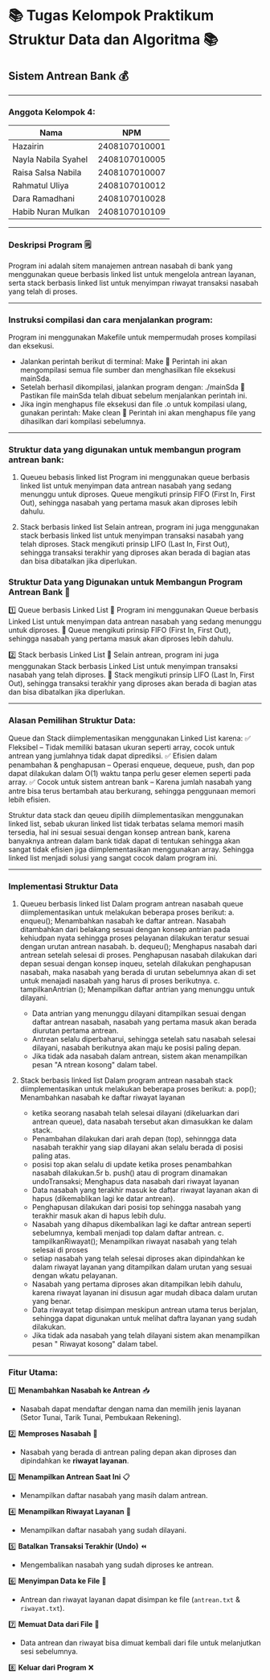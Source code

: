 # 📚 Tugas Kelompok Praktikum Struktur Data dan Algoritma 📚
## Sistem Antrean Bank 💰 
---

### Anggota Kelompok 4:
| Nama                   | NPM           |
|------------------------|---------------|
| Hazairin               | 2408107010001 |
| Nayla Nabila Syahel    | 2408107010005 |
| Raisa Salsa Nabila     | 2408107010007 |
| Rahmatul Uliya         | 2408107010012 |
| Dara Ramadhani         | 2408107010028 |
| Habib Nuran Mulkan     | 2408107010109 |

---

### Deskripsi Program :spiral_notepad:
Program ini adalah sitem manajemen antrean nasabah di bank yang menggunakan queue berbasis linked list untuk mengelola antrean layanan, serta stack berbasis linked list untuk menyimpan riwayat transaksi nasabah yang telah di proses.

-------------------------------

### Instruksi compilasi dan cara menjalankan program:
Program ini menggunakan Makefile untuk mempermudah proses kompilasi dan eksekusi.
- Jalankan perintah berikut di terminal: Make
  📌 Perintah ini akan mengompilasi semua file sumber dan menghasilkan file eksekusi mainSda.
- Setelah berhasil dikompilasi, jalankan program dengan: ./mainSda
  📌 Pastikan file mainSda telah dibuat sebelum menjalankan perintah ini.
- Jika ingin menghapus file eksekusi dan file .o untuk kompilasi ulang, gunakan perintah: Make clean
  📌 Perintah ini akan menghapus file yang dihasilkan dari kompilasi sebelumnya.

-------------------------------
      
### Struktur data yang digunakan untuk membangun program antrean bank:
1. Queueu bebasis linked list
   Program ini menggunakan queue berbasis linked list untuk menyimpan data antrean nasabah yang sedang menunggu untuk diproses.
   Queue mengikuti prinsip FIFO (First In, First Out), sehingga nasabah yang pertama masuk akan diproses lebih dahulu.

2. Stack berbasis linked list
   Selain antrean, program ini juga menggunakan stack berbasis linked list untuk menyimpan transaksi nasabah yang telah diproses.
   Stack mengikuti prinsip LIFO (Last In, First Out), sehingga transaksi terakhir yang diproses akan berada di bagian atas dan bisa 
   dibatalkan jika diperlukan.

### Struktur Data yang Digunakan untuk Membangun Program Antrean Bank 🏦
1️⃣ Queue berbasis Linked List
📌 Program ini menggunakan Queue berbasis Linked List untuk menyimpan data antrean nasabah yang sedang menunggu untuk diproses.
📌 Queue mengikuti prinsip FIFO (First In, First Out), sehingga nasabah yang pertama masuk akan diproses lebih dahulu.

2️⃣ Stack berbasis Linked List
📌 Selain antrean, program ini juga menggunakan Stack berbasis Linked List untuk menyimpan transaksi nasabah yang telah diproses.
📌 Stack mengikuti prinsip LIFO (Last In, First Out), sehingga transaksi terakhir yang diproses akan berada di bagian atas dan bisa dibatalkan jika diperlukan.

-------------------------------   

### Alasan Pemilihan Struktur Data:
Queue dan Stack diimplementasikan menggunakan Linked List karena:
✅ Fleksibel – Tidak memiliki batasan ukuran seperti array, cocok untuk antrean yang jumlahnya tidak dapat diprediksi.
✅ Efisien dalam penambahan & penghapusan – Operasi enqueue, dequeue, push, dan pop dapat dilakukan dalam O(1) waktu tanpa perlu geser elemen seperti pada array.
✅ Cocok untuk sistem antrean bank – Karena jumlah nasabah yang antre bisa terus bertambah atau berkurang, sehingga penggunaan memori lebih efisien.
   
Struktur data stack dan qeueu dipilih diimplementasikan menggunakan linked list, sebab ukuran linked list tidak terbatas 
selama memori masih tersedia, hal ini sesuai sesuai dengan konsep antrean bank, karena banyaknya antrean dalam bank tidak dapat di tentukan sehingga akan sangat tidak efisien jiga diimplementasikan menggunakan array. Sehingga linked list menjadi solusi
yang sangat cocok dalam program ini.

-------------------------------

### Implementasi Struktur Data
1. Queueu berbasis linked list
   Dalam program antrean nasabah queue diimplementasikan untuk melakukan beberapa proses berikut:
   a. enqueu(); Menambahkan nasabah ke daftar antrean. Nasabah ditambahkan dari belakang sesuai dengan konsep antrian pada kehiudpan nyata
      sehingga proses pelayanan dilakukan teratur sesuai dengan urutan antrean nasabah.
   b. dequeu(); Menghapus nasabah dari antrean setelah selesai di proses. Penghapusan nasabah dilakukan dari depan sesuai dengan konsep inqueu, setelah dilakukan penghapusan nasabah, maka               nasabah yang berada di urutan sebelumnya akan di set untuk menajadi nasabah
      yang harus di proses berikutnya.
   c. tampilkanAntrian (); Menampilkan daftar antrian yang menunggu untuk dilayani.
      - Data antrian yang menunggu dilayani ditampilkan sesuai dengan daftar antrean nasabah,
        nasabah yang pertama masuk akan berada diurutan pertama antrean.
      - Antrean selalu diperbaharui, sehingga setelah satu nasabah selesai dilayani, nasabah berikutnya akan maju ke posisi paling depan.
      - Jika tidak ada nasabah dalam antrean, sistem akan menampilkan pesan "A ntrean kosong" dalam tabel. 

3. Stack berbasis linked list
   Dalam program antrean nasabah stack diimplementasikan untuk melakukan beberapa proses berikut:
   a. pop(); Menambahkan nasabah ke daftar riwayat layanan
      - ketika seorang nasabah telah selesai dilayani (dikeluarkan dari antrean queue), data nasabah tersebut akan dimasukkan
        ke dalam stack.
      - Penambahan dilakukan dari arah depan (top), sehinngga data nasabah terakhir yang siap dilayani akan selalu berada di posisi
        paling atas.
      - posisi top akan selalu di update ketika  proses penambahkan nasabah dilakukan.5r
   b. push() atau di program dinamakan undoTransaksi; Menghapus data nasabah dari riwayat layanan
      - Data nasabah yang terakhir masuk ke daftar riwayat layanan akan di hapus (dikemablikan lagi ke datar antrean).
      - Penghapusan dilakukan dari posisi top sehingga nasabah yang terakhir masuk akan di hapus  lebih dulu.
      - Nasabah yang dihapus dikembalikan lagi ke daftar antrean seperti sebelumnya, kembali menjadi top dalam daftar antrean.
   c. tampilkanRiwayat(); Menampilkan riwayat nasabah yang telah selesai di proses
      - setiap nasabah yang telah selesai diproses akan dipindahkan ke dalam riwayat layanan yang ditampilkan dalam urutan
        yang sesuai dengan wkatu pelayanan.
      - Nasabah yang pertama diproses akan ditampilkan lebih dahulu, karena riwayat layanan ini disusun agar mudah dibaca dalam urutan     
        yang benar.
      - Data riwayat tetap disimpan meskipun antrean utama terus berjalan, sehingga dapat digunakan untuk melihat daftra layanan yang
        sudah dilakukan.
      - Jika tidak ada nasabah yang telah dilayani sistem akan menampilkan pesan " Riwayat kosong" dalam tabel.

-------------------------------
        
### Fitur Utama:

1️⃣ **Menambahkan Nasabah ke Antrean** 📥  
   - Nasabah dapat mendaftar dengan nama dan memilih jenis layanan (Setor Tunai, Tarik Tunai, Pembukaan Rekening).  
   
2️⃣ **Memproses Nasabah** 🔄  
   - Nasabah yang berada di antrean paling depan akan diproses dan dipindahkan ke **riwayat layanan**.  

3️⃣ **Menampilkan Antrean Saat Ini** 📋  
   - Menampilkan daftar nasabah yang masih dalam antrean.  

4️⃣ **Menampilkan Riwayat Layanan** 📜  
   - Menampilkan daftar nasabah yang sudah dilayani.  

5️⃣ **Batalkan Transaksi Terakhir (Undo)** ⏪  
   - Mengembalikan nasabah yang sudah diproses ke antrean.  

6️⃣ **Menyimpan Data ke File** 💾  
   - Antrean dan riwayat layanan dapat disimpan ke file (`antrean.txt` & `riwayat.txt`).  

7️⃣ **Memuat Data dari File** 📂  
   - Data antrean dan riwayat bisa dimuat kembali dari file untuk melanjutkan sesi sebelumnya.  

8️⃣ **Keluar dari Program** ❌  


